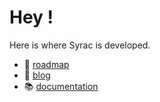 # Hey !

Here is where Syrac is developed.

* :compass: [roadmap](https://github.com/orgs/syrac-org/projects/5)
* :scroll: [blog](https://blog.syrac.org/)
* :books: [documentation](https://docs.syrac.org/)
